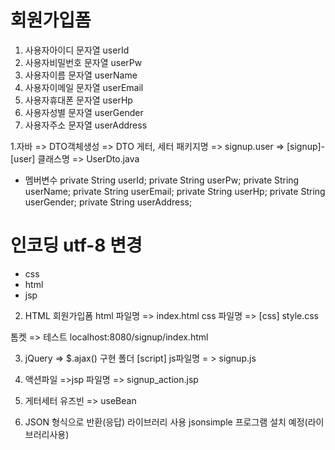 # 회원가입폼
1. 사용자아이디	문자열	userId
2. 사용자비밀번호	문자열	userPw
3. 사용자이름		문자열	userName
4. 사용자이메일 	문자열	userEmail
5. 사용자휴대폰 	문자열	userHp
6. 사용자성별		문자열	userGender
7. 사용자주소		문자열	userAddress

1.자바 => DTO객체생성 => DTO 게터, 세터
패키지명 => signup.user => [signup]-[user]
클래스명 => UserDto.java
- 멤버변수 
private String userId;
private String userPw;
private String userName;
private String userEmail;
private String userHp;
private String userGender;
private String userAddress;

# 인코딩 utf-8 변경 
- css
- html
- jsp 


2. HTML 회원가입폼 
html 파일명 => index.html
css 파일명 => [css] style.css

톰켓 => 테스트
localhost:8080/signup/index.html

3. jQuery => $.ajax() 구현
폴더 [script]
js파일명 = > signup.js

4. 액션파일 =>jsp
파일명 => signup_action.jsp


5. 게터세터 유즈빈 => useBean


6. JSON 형식으로 반환(응답) 라이브러리 사용
jsonsimple 프로그램 설치 예정(라이브러리사용)
